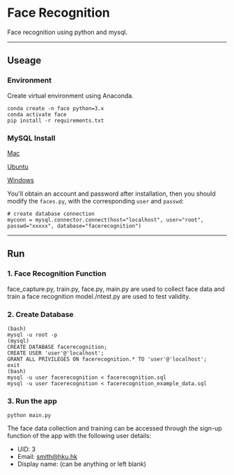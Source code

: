 # Face Recognition

Face recognition using python and mysql.

*******

## Useage

### Environment

Create virtual environment using Anaconda.
```
conda create -n face python=3.x
conda activate face
pip install -r requirements.txt
```

### MySQL Install

[Mac](https://dev.mysql.com/doc/mysql-osx-excerpt/5.7/en/osx-installation-pkg.html)

[Ubuntu](https://dev.mysql.com/doc/mysql-linuxunix-excerpt/5.7/en/linux-installation.html)

[Windows](https://dev.mysql.com/downloads/installer/)

You'll obtain an account and password after installation, then you should modify the `faces.py`, with the corresponding
`user` and `passwd`:
```
# create database connection
myconn = mysql.connector.connect(host="localhost", user="root", passwd="xxxxx", database="facerecognition")
```

*******

## Run

### 1. Face Recognition Function

face_capture.py, train.py, face.py, main.py are used to collect face data and train a face recognition model./ntest.py are used to test validity.


### 2. Create Database
```
(bash)
mysql -u root -p
(mysql)
CREATE DATABASE facerecognition;
CREATE USER 'user'@'localhost';
GRANT ALL PRIVILEGES ON facerecognition.* TO 'user'@'localhost';
exit
(bash)
mysql -u user facerecognition < facerecognition.sql
mysql -u user facerecognition < facerecognition_example_data.sql
```

### 3. Run the app
```
python main.py
```
The face data collection and training can be accessed through the sign-up function of the app with the following user details:
- UID: 3
- Email: smith@hku.hk
- Display name: (can be anything or left blank)
